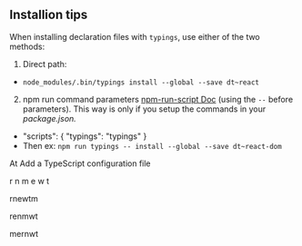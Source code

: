 ## Installion tips
When installing declaration files with `typings`, use either of the two methods:

1. Direct path:
 * `node_modules/.bin/typings install --global --save dt~react`
2. npm run command parameters [npm-run-script Doc](https://docs.npmjs.com/cli/run-script) (using the `--` before parameters). This way is only if you setup the commands in your *package.json.*
 * "scripts": {
     "typings": "typings"
   }
 * Then ex: `npm run typings -- install --global --save dt~react-dom`

At Add a TypeScript configuration file


r n m e w t

rnewtm

renmwt

mernwt
